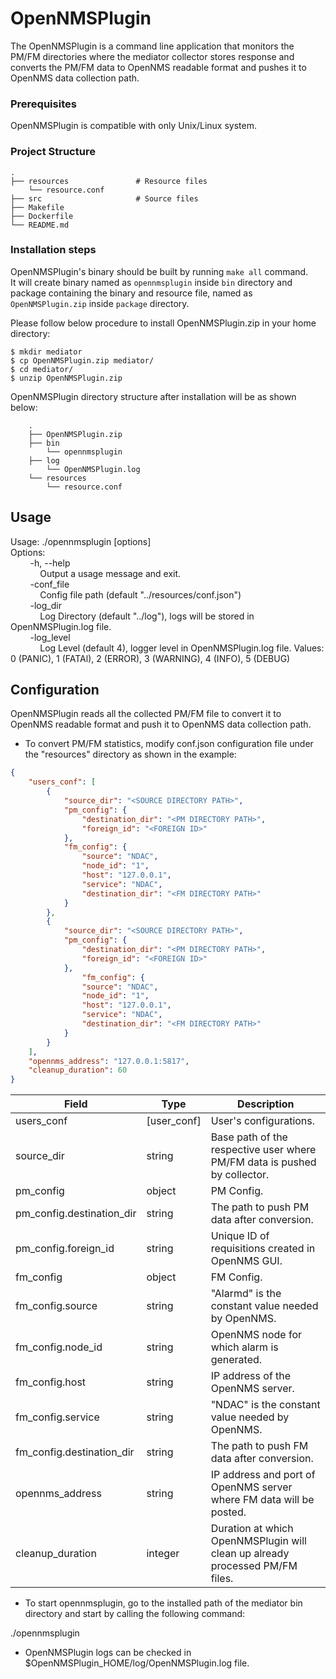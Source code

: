 # OpenNMSPlugin

The OpenNMSPlugin is a command line application that monitors the PM/FM directories where the mediator collector stores response and converts the PM/FM data to OpenNMS readable format and pushes it to OpenNMS data collection path.

### Prerequisites

OpenNMSPlugin is compatible with only Unix/Linux system.

### Project Structure

    .  
    ├── resources               # Resource files  
        └── resource.conf  
    ├── src                     # Source files  
    ├── Makefile  
    ├── Dockerfile  
    └── README.md  

### Installation steps

OpenNMSPlugin's binary should be built by running `make all` command.  
It will create binary named as `opennmsplugin` inside `bin` directory and package containing the binary and resource file, named as `OpenNMSPlugin.zip` inside `package` directory.  
  
Please follow below procedure to install OpenNMSPlugin.zip in your home directory:

````
$ mkdir mediator
$ cp OpenNMSPlugin.zip mediator/
$ cd mediator/
$ unzip OpenNMSPlugin.zip
````

OpenNMSPlugin directory structure after installation will be as shown below:

````
    .
    ├── OpenNMSPlugin.zip
    ├── bin
        └── opennmsplugin
    ├── log
        └── OpenNMSPlugin.log
    └── resources
        └── resource.conf
````

## Usage
Usage: ./opennmsplugin [options]  
Options:  
&nbsp;&nbsp;&nbsp;&nbsp;&nbsp;&nbsp;&nbsp;&nbsp;-h, --help  
&nbsp;&nbsp;&nbsp;&nbsp;&nbsp;&nbsp;&nbsp;&nbsp;&nbsp;&nbsp;&nbsp;&nbsp;Output a usage message and exit.  
&nbsp;&nbsp;&nbsp;&nbsp;&nbsp;&nbsp;&nbsp;&nbsp;-conf_file  
&nbsp;&nbsp;&nbsp;&nbsp;&nbsp;&nbsp;&nbsp;&nbsp;&nbsp;&nbsp;&nbsp;&nbsp;Config file path (default "../resources/conf.json")  
&nbsp;&nbsp;&nbsp;&nbsp;&nbsp;&nbsp;&nbsp;&nbsp;-log_dir  
&nbsp;&nbsp;&nbsp;&nbsp;&nbsp;&nbsp;&nbsp;&nbsp;&nbsp;&nbsp;&nbsp;&nbsp;Log Directory (default "../log"), logs will be stored in OpenNMSPlugin.log file.  
&nbsp;&nbsp;&nbsp;&nbsp;&nbsp;&nbsp;&nbsp;&nbsp;-log_level  
&nbsp;&nbsp;&nbsp;&nbsp;&nbsp;&nbsp;&nbsp;&nbsp;&nbsp;&nbsp;&nbsp;&nbsp;Log Level (default 4), logger level in OpenNMSPlugin.log file. Values: 0 (PANIC), 1 (FATAl), 2 (ERROR), 3 (WARNING), 4 (INFO), 5 (DEBUG)  

## Configuration

OpenNMSPlugin reads all the collected PM/FM file to convert it to OpenNMS readable format and push it to OpenNMS data collection path.

* To convert PM/FM statistics, modify conf.json configuration file under the "resources" directory as shown in the example:

````json
{
    "users_conf": [
        {
            "source_dir": "<SOURCE DIRECTORY PATH>",
            "pm_config": {
                "destination_dir": "<PM DIRECTORY PATH>",
                "foreign_id": "<FOREIGN ID>"
            },
            "fm_config": {
                "source": "NDAC",
                "node_id": "1",
                "host": "127.0.0.1",
                "service": "NDAC",
                "destination_dir": "<FM DIRECTORY PATH>"
            }
        },
        {
            "source_dir": "<SOURCE DIRECTORY PATH>",
            "pm_config": {
                "destination_dir": "<PM DIRECTORY PATH>",
                "foreign_id": "<FOREIGN ID>"
            },
                "fm_config": {
                "source": "NDAC",
                "node_id": "1",
                "host": "127.0.0.1",
                "service": "NDAC",
                "destination_dir": "<FM DIRECTORY PATH>"
            }
        }
    ],
    "opennms_address": "127.0.0.1:5817",
    "cleanup_duration": 60
}
````

| Field                     | Type        | Description                                                               |
|---------------------------|-------------|---------------------------------------------------------------------------|
| users_conf                | [user_conf] | User's configurations.                                                    |
| source_dir                | string      | Base path of the respective user where PM/FM data is pushed by collector. |
| pm_config                 | object      | PM Config.                                                                |
| pm_config.destination_dir | string      | The path to push PM data after conversion.                                |
| pm_config.foreign_id      | string      | Unique ID of requisitions created in OpenNMS GUI.                         |
| fm_config                 | object      | FM Config.                                                                |
| fm_config.source          | string      | "Alarmd" is the constant value needed by OpenNMS.                         |
| fm_config.node_id         | string      | OpenNMS node for which alarm is generated.                                |
| fm_config.host            | string      | IP address of the OpenNMS server.                                         |
| fm_config.service         | string      | "NDAC" is the constant value needed by OpenNMS.                           |
| fm_config.destination_dir | string      | The path to push FM data after conversion.                                |
| opennms_address           | string      | IP address and port of OpenNMS server where FM data will be posted.       |
| cleanup_duration          | integer     | Duration at which OpenNMSPlugin will clean up already processed PM/FM files.   |

* To start opennmsplugin, go to the installed path of the mediator bin directory and start by calling the following command:

./opennmsplugin

* OpenNMSPlugin logs can be checked in $OpenNMSPlugin_HOME/log/OpenNMSPlugin.log file.
